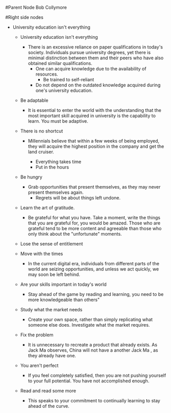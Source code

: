 #Parent Node
Bob Collymore

#Right side nodes
- University education isn't everything
    - University education
 isn't everything
        - There is an excessive reliance on paper qualifications in today's society. Individuals pursue university degrees, yet there is minimal distinction between them and their peers who have also obtained similar qualifications.
            - One can acquire knowledge due to the availability of resources.
                - Be trained to self-reliant
            - Do not depend on the outdated knowledge acquired during one's university education.
    - Be adaptable
        - It is essential to enter the world with the understanding that the most important skill acquired in university is the capability to learn. You must be adaptive.
    - There is no shortcut
        - Millennials believe that within a few weeks of being employed, they will acquire the highest position in the company and get the land cruiser.

            - Everything takes time
            - Put in the hours
    - Be hungry

        - Grab opportunities that present themselves, as they may never present themselves again.
            - Regrets will be about things left undone.
    - Learn the art 
of gratitude.
        - Be grateful for what you have. Take a moment, write the things that you are grateful for, you would be amazed. Those who are grateful tend to be more content and agreeable than those who only think about the "unfortunate" moments.
    - Lose the sense 
of entitlement
    - Move with the times
        - In the current digital era, individuals from different parts of the world are seizing opportunities, and unless we act quickly, we may soon be left behind.
    - Are your skills important in today's world
        - Stay ahead of the game by reading and learning, you need to be more knowledgeable than others"
    - Study what the market needs
        - Create your own space, rather than simply replicating what someone else does. Investigate what the market requires.
    - Fix the problem
        - It is unnecessary to recreate a product that already exists. As Jack Ma observes, China will not have a another Jack Ma , as they already have one.
    - You aren't perfect
        - If you feel completely satisfied, then you are not pushing yourself to your full potential. You have not accomplished enough.
    - Read and read some more
        - This speaks to your commitment to continually learning to stay ahead of the curve.